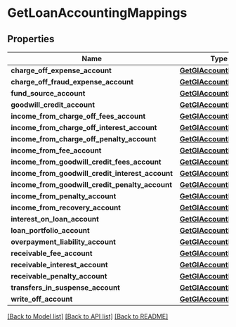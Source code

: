 # GetLoanAccountingMappings

## Properties
Name | Type | Description | Notes
------------ | ------------- | ------------- | -------------
**charge_off_expense_account** | [**GetGlAccountMapping**](GetGlAccountMapping.md) |  | [optional] 
**charge_off_fraud_expense_account** | [**GetGlAccountMapping**](GetGlAccountMapping.md) |  | [optional] 
**fund_source_account** | [**GetGlAccountMapping**](GetGlAccountMapping.md) |  | [optional] 
**goodwill_credit_account** | [**GetGlAccountMapping**](GetGlAccountMapping.md) |  | [optional] 
**income_from_charge_off_fees_account** | [**GetGlAccountMapping**](GetGlAccountMapping.md) |  | [optional] 
**income_from_charge_off_interest_account** | [**GetGlAccountMapping**](GetGlAccountMapping.md) |  | [optional] 
**income_from_charge_off_penalty_account** | [**GetGlAccountMapping**](GetGlAccountMapping.md) |  | [optional] 
**income_from_fee_account** | [**GetGlAccountMapping**](GetGlAccountMapping.md) |  | [optional] 
**income_from_goodwill_credit_fees_account** | [**GetGlAccountMapping**](GetGlAccountMapping.md) |  | [optional] 
**income_from_goodwill_credit_interest_account** | [**GetGlAccountMapping**](GetGlAccountMapping.md) |  | [optional] 
**income_from_goodwill_credit_penalty_account** | [**GetGlAccountMapping**](GetGlAccountMapping.md) |  | [optional] 
**income_from_penalty_account** | [**GetGlAccountMapping**](GetGlAccountMapping.md) |  | [optional] 
**income_from_recovery_account** | [**GetGlAccountMapping**](GetGlAccountMapping.md) |  | [optional] 
**interest_on_loan_account** | [**GetGlAccountMapping**](GetGlAccountMapping.md) |  | [optional] 
**loan_portfolio_account** | [**GetGlAccountMapping**](GetGlAccountMapping.md) |  | [optional] 
**overpayment_liability_account** | [**GetGlAccountMapping**](GetGlAccountMapping.md) |  | [optional] 
**receivable_fee_account** | [**GetGlAccountMapping**](GetGlAccountMapping.md) |  | [optional] 
**receivable_interest_account** | [**GetGlAccountMapping**](GetGlAccountMapping.md) |  | [optional] 
**receivable_penalty_account** | [**GetGlAccountMapping**](GetGlAccountMapping.md) |  | [optional] 
**transfers_in_suspense_account** | [**GetGlAccountMapping**](GetGlAccountMapping.md) |  | [optional] 
**write_off_account** | [**GetGlAccountMapping**](GetGlAccountMapping.md) |  | [optional] 

[[Back to Model list]](../README.md#documentation-for-models) [[Back to API list]](../README.md#documentation-for-api-endpoints) [[Back to README]](../README.md)

